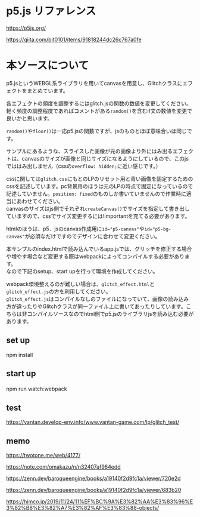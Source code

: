 #  p5.js リファレンス
https://p5js.org/

https://qiita.com/bit0101/items/91818244dc26c767a0fe



# 本ソースについて
p5.jsというWEBGL系ライブラリを用いてcanvasを用意し、Glitchクラスにエフェクトをまとめています。 

各エフェクトの頻度を調整するにはglitch.jsの関数の数値を変更してください。  
軽く頻度の調整程度であればコメントがある`random()`を含むif文の数値を変更で良いかと思います。

`random()`や`floor()`は一応p5.jsの関数ですが、jsのものとほぼ意味合いは同じです。

サンプルにあるような、スライスした画像が元の画像より外にはみ出るエフェクトは、canvasのサイズが画像と同じサイズになるようにしているので、このjsでははみ出しません（cssの`overflow: hidden;`に近い感じです。） 

cssに関しては`glitch.css`にもとのLPのリセット用と青い画像を固定するためのcssを記述しています。pc背景用のほうは元のLPの時点で固定になっているので記述していません。`position: fixed`のものしか書いていませんので作業時に適当にあわせてください。  
canvasのサイズはjs側でそれぞれ`createCanvas()`でサイズを指定して書き出していますので、cssでサイズ変更するには!importantを充てる必要があります。


htmlのほうは、p5．jsのcanvas作成用に`id="p5-canvas"`や`id="p5-bg-canvas"`が必須なだけですのでデザインに合わせて変更ください。 

本サンプルのindex.htmlで読み込んでいるapp.jsでは、グリッチを修正する場合や増やす場合など変更する際はwebpackによってコンパイルする必要があります。  
なので下記のsetup、start upを行って環境を作成してください。

webpack環境整えるのが難しい場合は、`glitch_effect.html`と`glitch_effect.js`の方を利用してください。  
`glitch_effect.js`はコンパイルなしのファイルになっていて、画像の読み込み方が違ったりやGlitchクラスが同一ファイル上に書いてあったりしています。こちらは非コンパイルソースなのでhtml側でp5.jsのライブラリjsを読み込む必要があります。






## set up
npm install

## start up
npm run watch:webpack　

## test
https://vantan.develop-env.info/www.vantan-game.com/lp/glitch_test/


## memo 
https://twotone.me/web/4177/ 

https://note.com/omakazu/n/n32407af964edd

https://zenn.dev/baroqueengine/books/a19140f2d9fc1a/viewer/720e2d

https://zenn.dev/baroqueengine/books/a19140f2d9fc1a/viewer/683b20

https://himco.jp/2019/11/24/11%EF%BC%9A%E3%82%AA%E3%83%96%E3%82%B8%E3%82%A7%E3%82%AF%E3%83%88-objects/